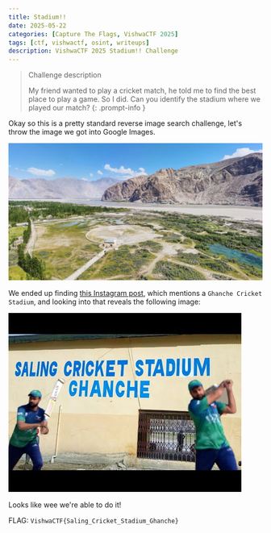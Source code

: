 ```yaml
---
title: Stadium!!
date: 2025-05-22 
categories: [Capture The Flags, VishwaCTF 2025]
tags: [ctf, vishwactf, osint, writeups]
description: VishwaCTF 2025 Stadium!! Challenge
---
```

> Challenge description
>  
>  My friend wanted to play a cricket match, he told me to find the best place to play a game. So I did. Can you identify the stadium where we played our match?
{: .prompt-info }

Okay so this is a pretty standard reverse image search challenge, let's throw the image we got into Google Images.

![The image](/assets/img/vishwactf-2025/stadium/Chall_osint.png)

We ended up finding [this Instagram post](https://www.instagram.com/p/CSKcUKyBCyh/?locale=ko), which mentions a `Ghanche Cricket Stadium`, and looking into that reveals the following image:

![found it](/assets/img/vishwactf-2025/stadium/found.png)

Looks like wee we're able to do it!
 
FLAG: `VishwaCTF{Saling_Cricket_Stadium_Ghanche}`
